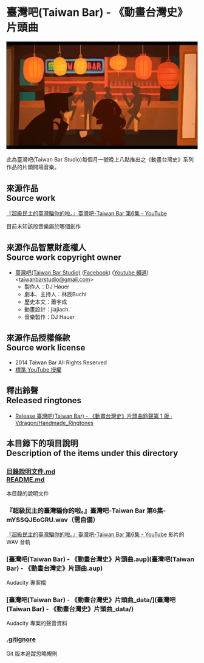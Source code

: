 # 臺灣吧(Taiwan Bar) - 《動畫台灣史》片頭曲
![代表圖](./代表圖.png "代表圖")

此為臺灣吧(Taiwan Bar Studio)每個月一號晚上八點推出之《動畫台灣史》系列作品的片頭開場音樂。

## 來源作品<br />Source work
[『超級民主的臺灣騙你的啦。』臺灣吧-Taiwan Bar 第6集 - YouTube](https://www.youtube.com/watch?v=mYSSQJEoGRU)

目前未知該段音樂屬於哪個創作

## 來源作品智慧財產權人<br />Source work copyright owner
* [臺灣吧(Taiwan Bar Studio)](http://taiwanbar.cc/) ([Facebook](https://www.facebook.com/taiwanbarstudio)) ([Youtube 頻道](https://youtube.com/channel/UCRNsHFT7BFoAPBcuAa5sgEQ)) &lt;<taiwanbarstudio@gmail.com>&gt;
	* 製作人：DJ Hauer
	* 劇本、主持人：林辰Buchi
	* 歷史本文：蕭宇成
	* 動畫設計：jiajiach.
	* 音樂製作：DJ Hauer

## 來源作品授權條款<br />Source work license
* 2014 Taiwan Bar All Rights Reserved
* [標準 YouTube 授權](https://www.youtube.com/t/terms)

## 釋出鈴聲<br />Released ringtones
* [Release 臺灣吧(Taiwan Bar) - 《動畫台灣史》片頭曲鈴聲第 1 版 · Vdragon/Handmade_Ringtones](https://github.com/Vdragon/Handmade_Ringtones/releases/tag/Release-2015-04-08)

## 本目錄下的項目說明<br />Description of the items under this directory
### [目錄說明文件.md<br />README.md](README.md)
本目錄的說明文件

### 『超級民主的臺灣騙你的啦。』臺灣吧-Taiwan Bar 第6集-mYSSQJEoGRU.wav（需自備）
[『超級民主的臺灣騙你的啦。』臺灣吧-Taiwan Bar 第6集 - YouTube](https://www.youtube.com/watch?v=mYSSQJEoGRU) 影片的 WAV 音軌

### [臺灣吧(Taiwan Bar) - 《動畫台灣史》片頭曲.aup](臺灣吧(Taiwan Bar) - 《動畫台灣史》片頭曲.aup)
Audacity 專案檔

### [臺灣吧(Taiwan Bar) - 《動畫台灣史》片頭曲_data/](臺灣吧(Taiwan Bar) - 《動畫台灣史》片頭曲_data/)
Audacity 專案的聲音資料

### [.gitignore](.gitignore)
Git 版本追蹤忽略規則
